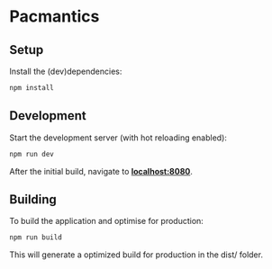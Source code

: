 # Pacmantics

## Setup

Install the (dev)dependencies:

```bash
npm install
```

## Development

Start the development server (with hot reloading enabled):

```bash
npm run dev
```

After the initial build, navigate to **[localhost:8080](http://localhost:8080)**.

## Building

To build the application and optimise for production:

```bash
npm run build
```

This will generate a optimized build for production in the dist/ folder.
